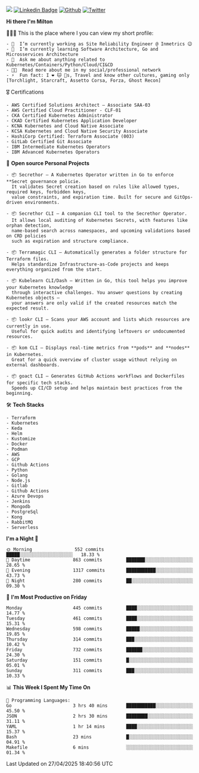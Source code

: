 ![](https://komarev.com/ghpvc/?username=miltlima&color=blueviolet) [![Linkedin Badge](https://img.shields.io/badge/-LinkedIn-blue?style=flat-square&logo=Linkedin&logoColor=white&link=https://www.linkedin.com/in/miltonlimaj/)](https://www.linkedin.com/in/miltonlimaj/) [![Github](https://img.shields.io/github/followers/miltlima?style=social)](https://github.com/miltlima?tab=followers) [![Twitter](https://img.shields.io/twitter/follow/milt_lima?style=social)](https://twitter.com/milt_lima)
 


     
**Hi there I'm Milton**

👨🏽‍💻 This is the place where I you can view my short profile:
```text
- 🔭  I’m currently working as Site Reliability Engineer @ Inmetrics 😉
- 🌱  I’m currently learning Software Architecture, Go and Microsservices Architecture
- 💬  Ask me about anything related to Kubernetes/Containers/Python/Cloud/CI&CD
- 👨‍💻  Read more about me in my social/professional network
- ⚡  Fun fact: I ❤️ 🐱 🐶s, Travel and know other cultures, gaming only [Torchlight, Starcraft, Assetto Corsa, Forza, Ghost Recon]
```
🎖 Certifications
```text
- AWS Certified Solutions Architect – Associate SAA-03
- AWS Certified Cloud Practitioner - CLF-01
- CKA Certified Kubernetes Administrator
- CKAD Certified Kubernetes Application Developer
- KCNA Kubernetes and Cloud Native Associate
- KCSA Kubernetes and Cloud Native Security Associate
- HashiCorp Certified: Terraform Associate (003)
- GitLab Certified Git Associate
- IBM Intermediate Kubernetes Operators
- IBM Advanced Kubernetes Operators
```
📐 **Open source Personal Projects**

```text
- 📦 Secrethor – A Kubernetes Operator written in Go to enforce **Secret governance policie.  
  It validates Secret creation based on rules like allowed types, required keys, forbidden keys,  
  value constraints, and expiration time. Built for secure and GitOps-driven environments.

- 📦 Secrethor CLI – A companion CLI tool to the Secrethor Operator.  
  It allows local auditing of Kubernetes Secrets, with features like orphan detection,  
  name-based search across namespaces, and upcoming validations based on CRD policies  
  such as expiration and structure compliance.

- 📦 Terramagic CLI – Automatically generates a folder structure for Terraform files.  
  Helps standardize Infrastructure-as-Code projects and keeps everything organized from the start.

- 📦 Kubelearn CLI/Dash – Written in Go, this tool helps you improve your Kubernetes knowledge  
  through interactive challenges. You answer questions by creating Kubernetes objects —  
  your answers are only valid if the created resources match the expected result.

- 📦 lookr CLI – Scans your AWS account and lists which resources are currently in use.  
  Useful for quick audits and identifying leftovers or undocumented resources.

- 📦 kom CLI – Displays real-time metrics from **pods** and **nodes** in Kubernetes.  
  Great for a quick overview of cluster usage without relying on external dashboards.

- 📦 goact CLI – Generates GitHub Actions workflows and Dockerfiles for specific tech stacks.  
  Speeds up CI/CD setup and helps maintain best practices from the beginning.
```
🛠 **Tech Stacks**

```text
- Terraform
- Kubernetes
- Keda
- Helm
- Kustomize
- Docker
- Podman
- AWS
- GCP
- Github Actions
- Python
- Golang
- Node.js
- Gitlab
- Github Actions
- Azure Devops
- Jenkins
- Mongodb
- PostgreSql
- Kong
- RabbitMQ
- Serverless
```         

<!--START_SECTION:waka-->
**I'm a Night 🦉** 

```text
🌞 Morning                552 commits         █████░░░░░░░░░░░░░░░░░░░░   18.33 % 
🌆 Daytime                863 commits         ███████░░░░░░░░░░░░░░░░░░   28.65 % 
🌃 Evening                1317 commits        ███████████░░░░░░░░░░░░░░   43.73 % 
🌙 Night                  280 commits         ██░░░░░░░░░░░░░░░░░░░░░░░   09.30 % 
```
📅 **I'm Most Productive on Friday** 

```text
Monday                   445 commits         ████░░░░░░░░░░░░░░░░░░░░░   14.77 % 
Tuesday                  461 commits         ████░░░░░░░░░░░░░░░░░░░░░   15.31 % 
Wednesday                598 commits         █████░░░░░░░░░░░░░░░░░░░░   19.85 % 
Thursday                 314 commits         ███░░░░░░░░░░░░░░░░░░░░░░   10.42 % 
Friday                   732 commits         ██████░░░░░░░░░░░░░░░░░░░   24.30 % 
Saturday                 151 commits         █░░░░░░░░░░░░░░░░░░░░░░░░   05.01 % 
Sunday                   311 commits         ███░░░░░░░░░░░░░░░░░░░░░░   10.33 % 
```


📊 **This Week I Spent My Time On** 

```text
💬 Programming Languages: 
Go                       3 hrs 40 mins       ███████████░░░░░░░░░░░░░░   45.50 % 
JSON                     2 hrs 30 mins       ████████░░░░░░░░░░░░░░░░░   31.11 % 
YAML                     1 hr 14 mins        ████░░░░░░░░░░░░░░░░░░░░░   15.37 % 
Bash                     23 mins             █░░░░░░░░░░░░░░░░░░░░░░░░   04.91 % 
Makefile                 6 mins              ░░░░░░░░░░░░░░░░░░░░░░░░░   01.34 % 
```


 Last Updated on 27/04/2025 18:40:56 UTC
<!--END_SECTION:waka-->
